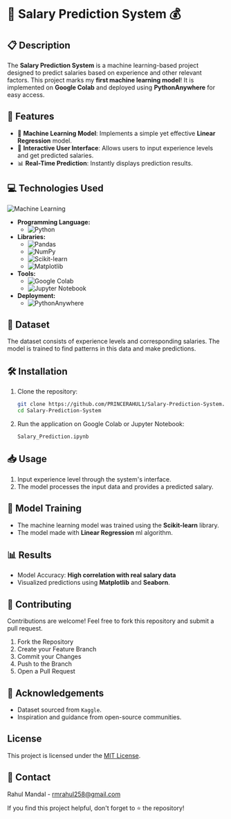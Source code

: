 # 💼 Salary Prediction System 💰

## 📋 Description
The **Salary Prediction System** is a machine learning-based project designed to predict salaries based on experience and other relevant factors. This project marks my **first machine learning model**! It is implemented on **Google Colab** and deployed using **PythonAnywhere** for easy access.

## 🚀 Features
- 🤖 **Machine Learning Model**: Implements a simple yet effective **Linear Regression** model.
- 🌟 **Interactive User Interface**: Allows users to input experience levels and get predicted salaries.
- 📊 **Real-Time Prediction**: Instantly displays prediction results.

## 💻 Technologies Used

![Machine Learning](https://img.shields.io/badge/Machine%20Learning-Model-brightgreen)

- **Programming Language:**
  - ![Python](https://img.shields.io/badge/Python-3.x-blue?logo=python&logoColor=white)
- **Libraries:**
  - ![Pandas](https://img.shields.io/badge/Library-Pandas-green?logo=pandas&logoColor=white)
  - ![NumPy](https://img.shields.io/badge/Library-NumPy-orange?logo=numpy&logoColor=white)
  - ![Scikit-learn](https://img.shields.io/badge/Library-Scikit%20Learn-purple?logo=scikit-learn&logoColor=white)
  - ![Matplotlib](https://img.shields.io/badge/Library-Matplotlib-yellow?logo=matplotlib&logoColor=white)
- **Tools:**
  - ![Google Colab](https://img.shields.io/badge/IDE-Google%20Colab-cyan?logo=googlecolab&logoColor=white)
  - ![Jupyter Notebook](https://img.shields.io/badge/Jupyter-Notebook-black?logo=jupyter&logoColor=white)
- **Deployment:**
   - ![PythonAnywhere](https://img.shields.io/badge/Deployment-PythonAnywhere-red?logo=python)

## 🎯 Dataset
The dataset consists of experience levels and corresponding salaries. The model is trained to find patterns in this data and make predictions.

## 🛠️ Installation
1. Clone the repository:
   ```bash
   git clone https://github.com/PRINCERAHUL1/Salary-Prediction-System.git
   cd Salary-Prediction-System
   ```
2. Run the application on Google Colab or Jupyter Notebook:
   ```bash
   Salary_Prediction.ipynb
   ```

## 📥 Usage
1. Input experience level through the system's interface.
2. The model processes the input data and provides a predicted salary.

## 🧪 Model Training
- The machine learning model was trained using the **Scikit-learn** library.
- The model made with **Linear Regression** ml algorithm.

## 📊 Results
- Model Accuracy: **High correlation with real salary data**
- Visualized predictions using **Matplotlib** and **Seaborn**.

## 🤝 Contributing
Contributions are welcome! Feel free to fork this repository and submit a pull request.
1) Fork the Repository
2) Create your Feature Branch
3) Commit your Changes
4) Push to the Branch
5) Open a Pull Request

## 🙏 Acknowledgements
- Dataset sourced from `Kaggle`.
- Inspiration and guidance from open-source communities.

## License
This project is licensed under the [MIT License](LICENSE).

## 📧 Contact
Rahul Mandal - rmrahul258@gmail.com

If you find this project helpful, don't forget to ⭐ the repository!
